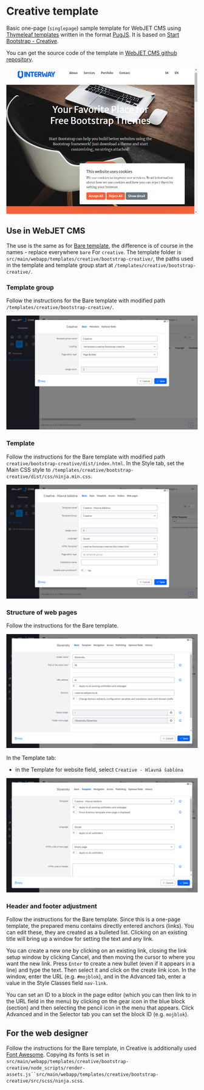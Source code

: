 # Creative template

Basic one-page (`singlepage`) sample template for WebJET CMS using [Thymeleaf templates](http://docs.webjetcms.sk/v2022/#/frontend/thymeleaf/README) written in the format [PugJS](http://docs.webjetcms.sk/v2022/#/developer/frameworks/pugjs). It is based on [Start Bootstrap - Creative]().

You can get the source code of the template in [WebJET CMS github repository](https://github.com/webjetcms/templates-creative).

![](creativepage.png)

## Use in WebJET CMS

The use is the same as for [Bare template](../template-bare/README.md#použitie-vo-webjet-cms), the difference is of course in the names - replace everywhere `bare` For `creative`. The template folder is `src/main/webapp/templates/creative/bootstrap-creative/`, the paths used in the template and template group start at `/templates/creative/bootstrap-creative/`.

### Template group

Follow the instructions for the Bare template with modified path `/templates/creative/bootstrap-creative/`.

![](tempgroup-editor.png)

### Template

Follow the instructions for the Bare template with modified path `creative/bootstrap-creative/dist/index.html`. In the Style tab, set the Main CSS style to `/templates/creative/bootstrap-creative/dist/css/ninja.min.css`.

![](temp-editor.png)

### Structure of web pages

Follow the instructions for the Bare template.

![](group-editor.png)

In the Template tab:
- in the Template for website field, select `Creative - Hlavná šablóna`

![](group-editor-temp.png)

### Header and footer adjustment

Follow the instructions for the Bare template. Since this is a one-page template, the prepared menu contains directly entered anchors (links). You can edit these, they are created as a bulleted list. Clicking on an existing title will bring up a window for setting the text and any link.

You can create a new one by clicking on an existing link, closing the link setup window by clicking Cancel, and then moving the cursor to where you want the new link. Press `Enter` to create a new bullet (even if it appears in a line) and type the text. Then select it and click on the create link icon. In the window, enter the URL (e.g. `#mojblok`), and in the Advanced tab, enter a value in the Style Classes field `nav-link`.

You can set an ID to a block in the page editor (which you can then link to in the URL field in the menu) by clicking on the gear icon in the blue block (section) and then selecting the pencil icon in the menu that appears. Click Advanced and in the Selector tab you can set the block ID (e.g. `mojblok`).

## For the web designer

Follow the instructions for the Bare template, in Creative is additionally used [Font Awesome](https://fontawesome.com). Copying its fonts is set in `src/main/webapp/templates/creative/bootstrap-creative/node_scripts/render-assets.js``src/main/webapp/templates/creative/bootstrap-creative/src/scss/ninja.scss`.
